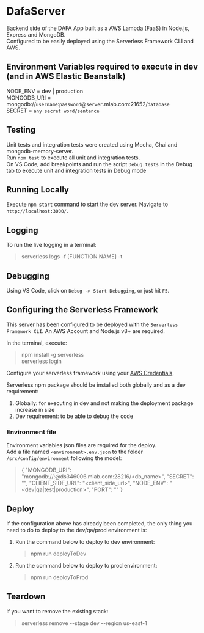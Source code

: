 # DafaServer

Backend side of the DAFA App built as a AWS Lambda (FaaS) in Node.js, Express and MongoDB.<br/>
Configured to be easily deployed using the Serverless Framework CLI and AWS.

## Environment Variables required to execute in dev (and in AWS Elastic Beanstalk)

NODE_ENV = dev | production<br/>
MONGODB_URI = mongodb://`username`:`password`@`server`.mlab.com:21652/`database`<br/>
SECRET = `any secret word/sentence`<br/>

## Testing

Unit tests and integration tests were created using Mocha, Chai and mongodb-memory-server.<br/>
Run `npm test` to execute all unit and integration tests.<br/>
On VS Code, add breakpoints and run the script `Debug tests` in the Debug tab to execute unit and integration tests in Debug mode

## Running Locally

Execute `npm start` command to start the dev server. Navigate to `http://localhost:3000/`.

## Logging

To run the live logging in a terminal:<br/>

> serverless logs -f [FUNCTION NAME] -t

## Debugging

Using VS Code, click on `Debug -> Start Debugging`, or just hit `F5`.

## Configuring the Serverless Framework

This server has been configured to be deployed with the `Serverless Framework CLI`. An AWS Account and Node.js v8+ are required.<br/>

In the terminal, execute:<br/>

> npm install -g serverless<br/>
> serverless login<br/>

Configure your serverless framework using your [AWS Credentials](https://www.youtube.com/watch?v=tgb_MRVylWw).<br/>

Serverless npm package should be installed both globally and as a dev requirement:<br/>

1. Globally: for executing in dev and not making the deployment package increase in size
2. Dev requirement: to be able to debug the code

### Environment file

Environment variables json files are required for the deploy.<br/>
Add a file named `<environment>.env.json` to the folder `/src/config/environment` following the model:

> {
> "MONGODB_URI": "mongodb://<user>:<password>@ds346006.mlab.com:28216/<db_name>",
> "SECRET": "<secret>",
> "CLIENT_SIDE_URL": "<client_side_url>",
> "NODE_ENV": "<dev|qa|test|production>",
> "PORT": "<port>"
> }

## Deploy

If the configuration above has already been completed, the only thing you need to do to deploy to the dev/qa/prod environment is:<br/>

1. Run the command below to deploy to dev environment:
   > npm run deployToDev
2. Run the command below to deploy to prod environment:
   > npm run deployToProd

## Teardown

If you want to remove the existing stack:<br/>

> serverless remove --stage dev --region us-east-1
